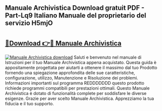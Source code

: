 ## Manuale Archivistica Download gratuit PDF - Part-Lq9 Italiano Manuale del proprietario del servizio H5mjO

# <h2><a href="http://df9zuml.blite.top/?on=Manuale+Archivistica">🔗Download 👉🔴 Manuale Archivistica</a></h2>

[![Manuale Archivistica download](https://i.imgur.com/lujVjoI.png)](http://df9zuml.blite.top/?on=Manuale+Archivistica)
Saluti e benvenuto nel manuale di Istruzioni per il tuo Manuale Archivistica appena acquistato. Questa guida è appositamente progettata per aiutarti a ottenere il massimo dal tuo Prodotto fornendo una spiegazione approfondita delle sue caratteristiche, configurazione, utilizzo, Manutenzione e Risoluzione dei problemi. Informazioni importanti sul programma REDDDDDDD questo prodotto richiede programmi compatibili per prestazioni ottimali. Questo Manuale Archivistica è dotato di funzionalità complete per soddisfare le diverse esigenze. Grazie per aver scelto Manuale Archivistica. Apprezziamo la tua fiducia e il tuo supporto.

